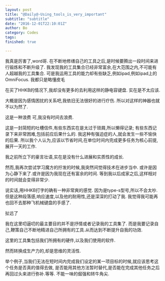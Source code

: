 ```yaml
---
layout: post  
title: "@Daily@-Using_tools_is_very_important"  
subtitle: "subtitle"  
date: "2016-12-01T22:10:01Z"  
author: Bo  
category: Codes  
tags:   
finished: true  

---
```


我真是厉害了,word哥.
在不断地修缮自己的工具之后,是时候要腾出一段时间来进行锻炼和不断升级了.
我发现我的工具集合已经非常富余,在大范围之内,不可能有人超越我的工具集合.
可是我运用工具的能力却有些缺乏,例如ipad,例如ipad上的OmniFocus.
我都只是略懂皮毛

在买了HHKB的情况下,我却没有更多的去利用这样的静电容键盘.
实在是不太应该.

大概是因为感情困扰的关系吧,我依旧无法很好的进行疗伤.
所以对这样的神器也就不以为然了.

这是一种浪费
可,我没有时间去浪费.

这是一封简短的吐槽信件,有些东西实在是太过于琐屑,所以懒得记录;
有些东西记录下来非常困难,包括前应后果什么的.
我这种有强迫症的人,就会发生一些不愉快的后果.
所以我个人认为,应该以节省时间,在单位时间内完成更多任务为核心前提,展开一天的工作.

我之前所立下的豪言壮语,实在是没有什么进展和实质性的成长.

然而,我再次尝试学习魔方的拧发的时候,我突然间觉得技术在进步当中.
或许是因为心静下来了.或许是因为我现在还有富余的时间.
等到我以后成家之后,这样相对的时间就会变得非常少.

说实话,用HHKB打字的确有一种非常爽的感觉.
因为是type-s型号,所以不会太吵.但是这种段落感,响应速度,以及他的耐用性,还是深深的打动了我.
我觉得我可能再也回不去那种飞机械键盘的手感了.


扯远了


我在这里叨逼叨的最主要目的并不是抒情或者记录我的工具集了.
而是我要记录自己,鞭策自己不断地精进自己所拥有的工具.从而达到不断提升自我的功效.

这里的工具集包括我们所拥有的硬件,以及我们使用的软件.


然而转换成生产力的,却是思维的灵活性.

举个例子,当我们无法在短时间内完成我们设定的某一项目标的时候,就应该思考这个任务是否真的值得去做,
是否能用其他方法暂时替代,是否能在完成其他任务之后再回过头来进行弥补.等等.
不能一味的倔强和转牛角尖.


